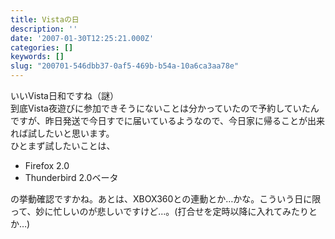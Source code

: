 ```yaml
---
title: Vistaの日
description: ''
date: '2007-01-30T12:25:21.000Z'
categories: []
keywords: []
slug: "200701-546dbb37-0af5-469b-b54a-10a6ca3aa78e"
---
```

いいVista日和ですね（謎）  
到底Vista夜遊びに参加できそうにないことは分かっていたので予約していたんですが、昨日発送で今日すでに届いているようなので、今日家に帰ることが出来れば試したいと思います。  
ひとまず試したいことは、

*   Firefox 2.0
*   Thunderbird 2.0ベータ

の挙動確認ですかね。あとは、XBOX360との連動とか…かな。こういう日に限って、妙に忙しいのが悲しいですけど…。(打合せを定時以降に入れてみたりとか…)